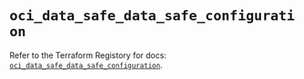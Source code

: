 # `oci_data_safe_data_safe_configuration`

Refer to the Terraform Registory for docs: [`oci_data_safe_data_safe_configuration`](https://registry.terraform.io/providers/oracle/oci/6.18.0/docs/resources/data_safe_data_safe_configuration).
